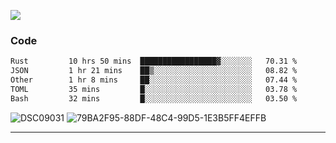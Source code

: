 

![](https://visitor-badge.glitch.me/badge?page_id=jakenherman.jakenherman)

### Code
<!--START_SECTION:waka-->

```txt
Rust         10 hrs 50 mins  █████████████████▓░░░░░░░   70.31 %
JSON         1 hr 21 mins    ██▒░░░░░░░░░░░░░░░░░░░░░░   08.82 %
Other        1 hr 8 mins     ██░░░░░░░░░░░░░░░░░░░░░░░   07.44 %
TOML         35 mins         █░░░░░░░░░░░░░░░░░░░░░░░░   03.78 %
Bash         32 mins         █░░░░░░░░░░░░░░░░░░░░░░░░   03.50 %
```

<!--END_SECTION:waka-->



![DSC09031](https://github.com/JakenHerman/JakenHerman/assets/4694843/d0a4f563-5528-4464-9538-0dd479edc7cf)
![79BA2F95-88DF-48C4-99D5-1E3B5FF4EFFB](https://github.com/JakenHerman/JakenHerman/assets/4694843/4bbb0b71-b719-4978-b0c7-b4721bb680bc)


---
